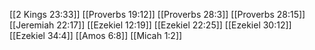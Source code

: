 [[2 Kings 23:33]]
[[Proverbs 19:12]]
[[Proverbs 28:3]]
[[Proverbs 28:15]]
[[Jeremiah 22:17]]
[[Ezekiel 12:19]]
[[Ezekiel 22:25]]
[[Ezekiel 30:12]]
[[Ezekiel 34:4]]
[[Amos 6:8]]
[[Micah 1:2]]
